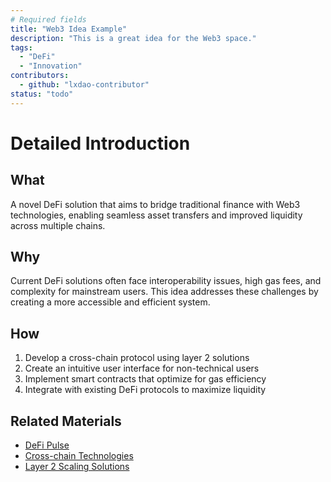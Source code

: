```yaml
---
# Required fields
title: "Web3 Idea Example"
description: "This is a great idea for the Web3 space."
tags:
  - "DeFi"
  - "Innovation"
contributors:
  - github: "lxdao-contributor"
status: "todo"
---
```


# Detailed Introduction

## What
A novel DeFi solution that aims to bridge traditional finance with Web3 technologies, enabling seamless asset transfers and improved liquidity across multiple chains.

## Why
Current DeFi solutions often face interoperability issues, high gas fees, and complexity for mainstream users. This idea addresses these challenges by creating a more accessible and efficient system.

## How
1. Develop a cross-chain protocol using layer 2 solutions
2. Create an intuitive user interface for non-technical users
3. Implement smart contracts that optimize for gas efficiency
4. Integrate with existing DeFi protocols to maximize liquidity

## Related Materials
- [DeFi Pulse](https://defipulse.com/)
- [Cross-chain Technologies](https://ethereum.org/en/developers/docs/bridges/)
- [Layer 2 Scaling Solutions](https://ethereum.org/en/developers/docs/scaling/)